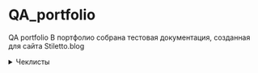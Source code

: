 # QA_portfolio
QA portfolio
В портфолио собрана тестовая документация, созданная для сайта Stiletto.blog<br>
 <details>
 <summary>Чеклисты</br></summary>
  ***
|        	|                                                                                                                                      	| Статус пользователя                       	|                                             	|                                             	|                                             	|
|--------	|--------------------------------------------------------------------------------------------------------------------------------------	|-------------------------------------------	|---------------------------------------------	|---------------------------------------------	|---------------------------------------------	|
| №      	| Описание проверки                                                                                                                    	| Версия для ПК (Залогиненный пользователь) 	| Мобильная версия(Залогиненный пользователь) 	| Версия для ПК (Незалогиненный пользователь) 	| Мобильная версияНезалогиненный пользователь 	|
| Раздел 	| (Не)главная страница                                                                                                                 	|                                           	|                                             	|                                             	|                                             	|
| 1      	| Просмотр главной страницы                                                                                                            	| Пройдено                                  	| Пройдено                                    	| Пройдено                                    	| Пройдено                                    	|
| 2      	| Просмотр поста на главной                                                                                                            	| Пройдено                                  	| Пройдено                                    	| Пройдено                                    	| Пройдено                                    	|
| 3      	| Переход в пост по клику на название                                                                                                  	| Пройдено                                  	| Пройдено                                    	| Пройдено                                    	| Пройдено                                    	|
| 4      	| Переход в пост по клику на фото                                                                                                      	| Пройдено                                  	| Пройдено                                    	| Пройдено                                    	| Пройдено                                    	|
| 5      	| Просмотр постов выбранной тематики через выбор подраздела                                                                            	| Пройдено                                  	| Не пройдено                                 	| Пройдено                                    	| Не пройдено                                 	|
| 6      	| Просмотр постов выбранной тематики по клику на тэг в посте                                                                           	| Пройдено                                  	| Пройдено                                    	| Пройдено                                    	| Пройдено                                    	|
| 7      	| Комментирование (форма для ввода)                                                                                                    	| Пройдено                                  	| Пройдено                                    	| Пройдено                                    	| Пройдено                                    	|
| 8      	| Кнопки навигации между страницами                                                                                                    	| Пройдено                                  	| Пройдено                                    	| Пройдено                                    	| Пройдено                                    	|
| 9      	| Кнопки навигации вверх/низ страницы                                                                                                  	| Пройдено                                  	| Пройдено                                    	| Пройдено                                    	| Пройдено                                    	|
| 10     	| Изменение цветовой темы                                                                                                              	| Пройдено                                  	| Пройдено                                    	| Пройдено                                    	| Пройдено                                    	|
| 11     	| Просмотр профайла пользователя (доступно только авторизованным пользователям)                                                        	| Пройдено                                  	| Пройдено                                    	| Пройдено                                    	| Пройдено                                    	|
| 12     	| Просмотр страницы поиска (доступно только авторизованным пользователям)                                                              	| Пройдено                                  	| Пройдено                                    	| Пройдено                                    	| Пройдено                                    	|
| 13     	| Просмотр рейтинга пользователей                                                                                                      	| Пройдено                                  	| Пройдено                                    	| Пройдено                                    	| Пройдено                                    	|
|        	| Блоги                                                                                                                                	|                                           	|                                             	|                                             	|                                             	|
| 1      	| Просмотр  страницы блогов                                                                                                            	| Пройдено                                  	| Пройдено                                    	| Пройдено                                    	| Пройдено                                    	|
| 2      	| Просмотр поста                                                                                                                       	| Пройдено                                  	| Пройдено                                    	| Пройдено                                    	| Пройдено                                    	|
| 3      	| Переход по ссылке                                                                                                                    	| Пройдено                                  	| Пройдено                                    	| Пройдено                                    	| Пройдено                                    	|
| 4      	| Просмотр постов через выбор тематики                                                                                                 	| Пройдено                                  	| Не пройдено (см. проверку выше)             	| Пройдено                                    	| Не пройдено (см. проверку выше)             	|
| 5      	| Комментирование (форма для ввода)                                                                                                    	| Пройдено                                  	| Пройдено                                    	| Пройдено                                    	| Пройдено                                    	|
| 6      	| Кнопки навигации между страницами                                                                                                    	| Пройдено                                  	| Пройдено                                    	| Пройдено                                    	| Пройдено                                    	|
| 7      	| Кнопки навигации вверх/низ страницы                                                                                                  	| Пройдено                                  	| Пройдено                                    	| Пройдено                                    	| Пройдено                                    	|
| 8      	| Просмотр рейтинга пользователей (доступно только авторизованным пользователям)                                                       	| Пройдено                                  	| Пройдено                                    	| Пройдено                                    	| Пройдено                                    	|
| 9      	| Просмотр рейтинга Топ-постов недели                                                                                                  	| Пройдено                                  	| Пройдено                                    	| Пройдено                                    	| Пройдено                                    	|
| 10     	| Просмотр рейтинга Топ-постов по посещаемости                                                                                         	| Пройдено                                  	| Пройдено                                    	| Пройдено                                    	| Пройдено                                    	|
| 11     	| Изменение цветовой темы                                                                                                              	| Частично пройдено.                        	| Частично пройдено.                          	| Пройдено                                    	| Пройдено                                    	|
|        	| Профиль другого пользователя                                                                                                         	|                                           	|                                             	|                                             	|                                             	|
| 1      	| Переход на страницу пользователя по клику на аватарку (в комментарии)                                                                	| Пройдено                                  	| Пройдено                                    	| Пройдено                                    	| Пройдено                                    	|
| 2      	| Переход на страницу пользователя по клику на ник (в комментарии)                                                                     	| Пройдено                                  	| Пройдено                                    	| Пройдено                                    	| Пройдено                                    	|
| 3      	| Переход на страницу пользователя (автора поста) по клику на аватарку (на странице блогов)                                            	| Пройдено                                  	| Пройдено                                    	| Пройдено                                    	| Пройдено                                    	|
| 4      	| Переход на страницу пользователя (автора поста) по клику на аватарку (на странице блога)                                             	| Пройдено                                  	| Пройдено                                    	| Пройдено                                    	| Пройдено                                    	|
| 5      	| Переход на страницу пользователя (автора поста) по клику на ник (на странице блогов)                                                 	| Пройдено                                  	| Пройдено                                    	| Пройдено                                    	| Пройдено                                    	|
| 6      	| Просмотр профайла пользователя                                                                                                       	| Пройдено                                  	| Пройдено                                    	| Пройдено                                    	| Пройдено                                    	|
| 7      	| Просмотр постов пользователя                                                                                                         	| Частично пройдено                         	| Частично пройдено                           	| Пройдено                                    	| Пройдено                                    	|
| 8      	| Просмотр комментов пользователя                                                                                                      	| Частично пройдено                         	| Частично пройдено                           	| Пройдено                                    	| Пройдено                                    	|
|        	| Блоги                                                                                                                                	|                                           	|                                             	|                                             	|                                             	|
| 1      	| Создание поста -  выбор состояния "Черновик"                                                                                         	| Пройдено                                  	| n/a                                         	| Пройдено                                    	| n/a                                         	|
| 2      	| Создание поста -  - выбор состояния "Отправлен на модерацию"                                                                         	| Пройдено                                  	| n/a                                         	| Пройдено                                    	| n/a                                         	|
| 3      	| Создание поста - выбор состояния "Удалено"                                                                                           	|                                           	| n/a                                         	|                                             	| n/a                                         	|
| 4      	| Создание поста с отложенной публикацией - Отправлен на модерацию                                                                     	| Пройдено                                  	| n/a                                         	| Пройдено                                    	| n/a                                         	|
| 5      	| Добавление картинки в пост - скопированный  url                                                                                      	| Пройдено                                  	| n/a                                         	| Пройдено                                    	| n/a                                         	|
| 6      	| Добавление картинки в пост - загрузка через менеджер файлов (размер 2 мБ)                                                            	| Пройдено                                  	| n/a                                         	| Пройдено                                    	| n/a                                         	|
| 7      	| Добавление картинки в пост - загрузка через менеджер файлов (размер  более 2х мБ,возможность добавления только черезкопирования url) 	| Пройдено                                  	| n/a                                         	| Пройдено                                    	| n/a                                         	|
| 8      	| Загрузка файла неподдерживаемого формата  (под видом картинки), не должно загрузиться                                                	| Пройдено                                  	| n/a                                         	| Пройдено                                    	| n/a                                         	|
| 9      	| Добавление анимации в формате gif                                                                                                    	| Пройдено                                  	| n/a                                         	| Пройдено                                    	| n/a                                         	|
| 10     	| Добавление видео                                                                                                                     	| Пройдено                                  	| n/a                                         	| Пройдено                                    	| n/a                                         	|
| 11     	| Добавление видео из неподдерживаемого источника (нельзя добавить)                                                                    	| Пройдено                                  	| n/a                                         	| Пройдено                                    	| n/a                                         	|
| 12     	| Удаление поста                                                                                                                       	| Не пройдено                               	| n/a                                         	| Не пройдено                                 	| n/a                                         	|
|        	| Поиск                                                                                                                                	|                                           	|                                             	|                                             	|                                             	|
| 1      	| поиск по пустому полю (поиск невозможен, нужно ввести 3 символа, спец символ не учитывается)                                         	| Пройдено                                  	| n/a                                         	| Пройдено                                    	| n/a                                         	|
| 2      	| по одному символу (поиск невозможен, нужно ввести 3 символа, спец символ не учитывается)                                             	| Пройдено                                  	| n/a                                         	| Пройдено                                    	| n/a                                         	|
| 3      	| по одному символу % (поиск невозможен, нужно ввести 3 символа, спец символ не учитывается)                                           	| Пройдено                                  	| n/a                                         	| Пройдено                                    	| n/a                                         	|
| 4      	| по трем символам включая спец символ (поиск невозможен, нужно ввести 3 символа, спец символ не учитывается)                          	| Пройдено                                  	| n/a                                         	| Пройдено                                    	| n/a                                         	|
| 5      	| по трем символам включая цифру                                                                                                       	| Пройдено                                  	| n/a                                         	| Пройдено                                    	| n/a                                         	|
| 6      	| по цифрам                                                                                                                            	| Пройдено                                  	| n/a                                         	| Пройдено                                    	| n/a                                         	|
| 7      	| по словосочетанию со спец символом                                                                                                   	| Пройдено                                  	| n/a                                         	| Пройдено                                    	| n/a                                         	|
| 8      	| по словосочетанию со спец символом %                                                                                                 	| Пройдено                                  	| n/a                                         	| Пройдено                                    	| n/a                                         	|
| 9      	| по словосочетанию со скобками                                                                                                        	| Пройдено                                  	| n/a                                         	| Пройдено                                    	| n/a                                         	|
| 10     	| по словосочетанию с двойными кавычками                                                                                               	| Пройдено                                  	| n/a                                         	| Пройдено                                    	| n/a                                         	|
| 11     	| по словосочетанию с одинарными кавычками                                                                                             	| Пройдено                                  	| n/a                                         	| Пройдено                                    	| n/a                                         	|
| 12     	| по словосочетанию с фигурными скобками                                                                                               	| Пройдено                                  	| n/a                                         	| Пройдено                                    	| n/a                                         	|
| 13     	| по словосочетанию со скобкой справа                                                                                                  	| Пройдено                                  	| n/a                                         	| Пройдено                                    	| n/a                                         	|
| 14     	| по словосочетанию с двойной кавычкой справа                                                                                          	| Не пройдено                               	| n/a                                         	| Не пройдено                                 	| n/a                                         	|
| 15     	| по словосочетанию с одинарной кавычкой   справа                                                                                      	| Не пройдено                               	| n/a                                         	| Не пройдено                                 	| n/a                                         	|
| 16     	| по словосочетанию с фигурной скобкой справа                                                                                          	| Пройдено                                  	| n/a                                         	| Пройдено                                    	| n/a                                         	|
| 17     	| по словосочетанию со скобкой слева                                                                                                   	| Пройдено                                  	| n/a                                         	| Пройдено                                    	| n/a                                         	|
| 18     	| по словосочетанию с двойной кавычкой слева                                                                                           	| Пройдено                                  	| n/a                                         	| Пройдено                                    	| n/a                                         	|
| 19     	| по словосочетанию с одинарной кавычкой   слева                                                                                       	| Пройдено                                  	| n/a                                         	| Пройдено                                    	| n/a                                         	|
| 20     	| по словосочетанию с фигурной скобкой слева                                                                                           	| Пройдено                                  	| n/a                                         	| Пройдено                                    	| n/a                                         	|
| 21     	| Переход на страницу поста по ссылке со страницы поиска                                                                               	| Пройдено                                  	| n/a                                         	| Пройдено                                    	| n/a                                         	|
| 22     	| Возврат на страницу поиска со страницы поста (фильтрация сохраняется)                                                                	| Пройдено                                  	| n/a                                         	| Пройдено                                    	| n/a                                         	|
|        	| Регистрация                                                                                                                          	|                                           	|                                             	|                                             	|                                             	|
| 1      	| все поля заполнены                                                                                                                   	| n/a                                       	| Пройдено                                    	| n/a                                         	| Пройдено                                    	|
| 2      	| только обязательные поля                                                                                                             	| n/a                                       	| Пройдено                                    	| n/a                                         	| Пройдено                                    	|
| 3      	| почтовый адрес не указан (регистрация не успешна)                                                                                    	| n/a                                       	| Пройдено                                    	| n/a                                         	| Пройдено                                    	|
| 4      	| указан почтовый адрес ранее залогиненного пользователя  (регистрация не успешна)                                                     	| n/a                                       	|                                             	| n/a                                         	|                                             	|
| 5      	| логин не указан (регистрация не успешна)                                                                                             	| n/a                                       	| Пройдено                                    	| n/a                                         	| Пройдено                                    	|
| 6      	| указан логин ранее залогиненного пользователя (регистрация не успешна)                                                               	| n/a                                       	|                                             	| n/a                                         	|                                             	|
| 7      	| без аватарки                                                                                                                         	| n/a                                       	| Пройдено                                    	| n/a                                         	| Пройдено                                    	|
| 8      	| с аватаркой                                                                                                                          	| n/a                                       	| Пройдено                                    	| n/a                                         	| Пройдено                                    	|
| 9      	| аватарка в формате jpeg, 1 Мб, размер 700х700                                                                                        	| n/a                                       	| Пройдено                                    	| n/a                                         	| Пройдено                                    	|
| 10     	| аватарка в формате png, 1 Мб, размер 700х700                                                                                         	| n/a                                       	| Пройдено                                    	| n/a                                         	| Пройдено                                    	|
| 11     	| аватарка в формате jpeg, 300 кб, размер 700х702                                                                                      	| n/a                                       	| Пройдено                                    	| n/a                                         	| Пройдено                                    	|
| 12     	| аватарка в формате jpeg, 2 кб, размер 50х50                                                                                          	| n/a                                       	| Пройдено                                    	| n/a                                         	| Пройдено                                    	|
| 13     	| аватарка в формате gif, 1 Мб, размер 700х700                                                                                         	| n/a                                       	| Пройдено                                    	| n/a                                         	| Пройдено                                    	|
| 14     	| аватарка в формате jpeg, 1,2 Мб, размер 1000х900 (не должно загрузиться, вес файла больше ммаксимально допустимого 1 МБ)             	| n/a                                       	| Пройдено                                    	| n/a                                         	| Пройдено                                    	|
| 15     	| аватарка в формате jpeg, 1.5 кб, размер 49х50(не должно загрузиться, ниже минимально допустимого размера 50х50)                      	| n/a                                       	| Пройдено                                    	| n/a                                         	| Пройдено                                    	|
| 16     	| аватарка в формате jpeg, 1.5 кб, размер 49х49 (не должно загрузиться, ниже минимально допустимого размера 50х50)                     	| n/a                                       	| Пройдено                                    	| n/a                                         	| Пройдено                                    	|
|        	| Проверка входа                                                                                                                       	|                                           	|                                             	|                                             	|                                             	|
| 1      	| логин не указан (отказ в доступе)                                                                                                    	| n/a                                       	| Пройдено                                    	| n/a                                         	| Пройдено                                    	|
| 2      	| пароль не указан (отказ в доступе)                                                                                                   	| n/a                                       	| Пройдено                                    	| n/a                                         	| Пройдено                                    	|
| 3      	| логин не верный  (отказ в доступе)                                                                                                   	| n/a                                       	| Пройдено                                    	| n/a                                         	| Пройдено                                    	|
| 4      	| пароль неверный  (отказ в доступе)                                                                                                   	| n/a                                       	| Пройдено                                    	| n/a                                         	| Пройдено                                    	|
| 5      	| указаны верные логин и пароль (доступ)                                                                                               	| n/a                                       	| Пройдено                                    	| n/a                                         	| Пройдено                                    	|
***
 </details>

